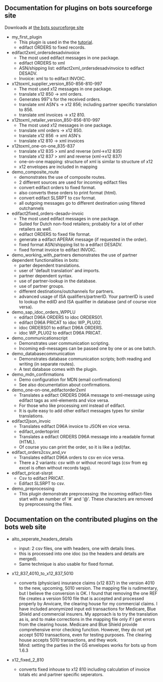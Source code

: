 ## Documentation for plugins on bots sourceforge site

Downloads at [the bots sourceforge
site](http://sourceforge.net/projects/bots/files/plugins/) 

-	my\_first\_plugin 
	- 	This plugin is used in the the
		[tutorial](StartMyFirstPlugin.md). 
	-	edifact ORDERS to fixed records. 
-	edifact2xml\_ordersdesadvinvoice 
	-	The most used edifact messages in one package. 
	-	edifact ORDERS to xml 
	-	ASN/shipping list:
		edifact2xml\_ordersdesadvinvoice to edifact DESADV. 
	-	Invoice: xml to to edifact INVOIC. 
-	x12toxml\_supplier\_version\_850-856-810-997 
	-	The most used x12 messages in one package. 
	-	translate x12 850 -\> xml orders. 
	-	Generates 997's for the received orders. 
	-	translate xml ASN's -\> x12 856; including partner specific translation to 856. 
	-	translate xml invoices -\> x12 810. 
-	x12toxml\_retailer\_version\_850-856-810-997 
	-	The most used x12 messages in one package. 
	-	translate xml orders -\> x12 850. 
	-	translate x12 856 -\> xml ASN's 
	-	translate x12 810 -\> xml invoices 
-	x12toxml\_one-on-one\_835-837 
	-	translate x12 835 \> xml and reverse (xml-\>x12 835) 
	-	translate x12 837 \> xml and reverse (xml-\>x12 837) 
	-	one-on-one mapping: structure of xml is similar to structure of x12 
	-	x12 envelopes are included in mapping 
-	demo\_composite\_route 
	-	demonstrates the use of composite routes. 
	-	2 different sources are used for incoming edifact files 
	-	convert edifact orders to fixed format. 
	-	also converts these orders to print format (html). 
	-	convert edifact SLSRPT to csv format. 
	-	all outgoing messages go to different destination using filtered outchannels 
-	edifact2fixed\_orders-desadv-invoic 
	-	The most used edifact messages in one package. 
	-	Suited for Dutch non-food retailers; 
		probably for a lot of other retailers as well. 
	-	edifact ORDERS to fixed file format. 
	-	generate a edifact APERAK message (if requested in the order). 
	-	fixed format ASN/shipping list to a edifact DESADV. 
	-	fixed format invoice to edifact INVOIC. 
-	demo\_working\_with\_partners demonstrates the use of partner 
	dependent functionalities in bots: 
	-	parter dependent translations. 
	-	user of 'default translation' and imports. 
	-	partner dependent syntax. 
	-	use of partner-lookup in the database. 
	-	use of partner groups. 
	-	different destinations/outchannels for partners. 
	-	advanced usage of ISA qualifiers/partnerID. Your partnerID is used to lookup the
		ediID and ISA qualifier in database (and of course vice versa). 
-	demo\_sap\_idoc\_orders\_WPPLU 
	-	edifact D96A ORDERS to idoc ORDERS01. 
	-	edifact D96A PRICAT to idoc WP\_PLU02. 
	-	idoc ORDERS01 to edifact D96A ORDERS. 
	-	idoc WP\_PLU02 to edifact D96A PRICAT. 
-	demo\_communicationscript 
	-	Demonstrates user communication scripting. 
    -	Incoming edi-messages can be passed one by one or as one batch. 
-	demo\_databasecommunication 
	-	Demonstrates database communication scripts; both reading and writing (in separate routes). 
    -	A test database comes with the plugin. 
-	demo\_mdn\_confirmations 
	-	Demo configuration for MDN (email confirmations) 
    -	See also documentation about confirmations. 
-	demo\_one-on-one\_edifactorder2xml 
	-	Translates a edifact ORDERS D96A message to xml-message using edifact 
    	tags as xml-elements and vice versa. 
    -	For those who like processing xml instead of edifact. 
    -	It is quite easy to add other edifact messages types for similar
		translations. 
-	edifact2json\_invoic 
	-	Translates edifact D96A invoice to JSON en vice versa. 
    -	edifact\_ordertoprint 
    -	Translates a edifact ORDERS D96A message into a readable format (HTML). 
    -	Of course you can print the order, so it is like a (edi)fax. 
-	edifact\_orders2csv\_and\_vv 
	-	Translates edifact D96A orders to csv en vice versa. 
    -	There a 2 variants: csv with or without record
		tags (csv from eg excel is often without records tags). 
-	edifact\_pricat-slsrpt 
	-	Csv to edifact PRICAT. 
    -	Edifact SLSRPT to csv. 
-	demo\_preprocessing 
	-	This plugin demonstrate preprocessing:
		the incoming edifact-files start with an number of '\#' and '@'. 
        These characters are removed by preprocessing the files. 
        
## Documentation on the contributed plugins on the bots web site
-	alto\_seperate\_headers\_details 
	-	input: 2 csv files, one with headers, one with details lines. 
    -	this is processed into one idoc (so the headers and details are merged). 
    -	Same technique is also usable for fixed format. 
-	x12\_837\_4010\_to\_x12\_837\_5010 
	-	converts (physician) insurance claims (x12 837) in the version 4010 to
		the new, upcoming, 5010 version. The mapping file is rudimentary, but I
		believe the conversion is OK. I found that removing the one REF file
		creates a version 5010 file that is accepted and processed properly by
		Anvicare, the clearing house for my commercial claims. I have included
		anonymized input edi transactions for Medicare, Blue Shield and
		commercial insurers. My approach is to try the translation as is, and to
		make corrections in the mapping file only if I get errors from the
		clearing house. Medicare and Blue Shield provide comprehensive error
		checking function. However, they do not yet accept 5010 transactions,
		even for testing purposes. The clearing house accepts 5010 transactions,
		and they work.  
 		Mind: setting the parties in the GS envelopes works for bots up from
		1.6.3

-	x12\_fixed\_2\_810
    -   converts fixed inhouse to x12 810 including calculation of
        invoice totals etc and partner specific seperators.

